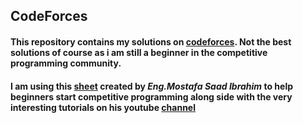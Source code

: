 ## CodeForces
#### This repository contains my solutions on [codeforces](http://codeforces.com). Not the best solutions of course as i am still a beginner in the competitive programming community.
#### I am using this [sheet](https://docs.google.com/spreadsheets/d/1iJZWP2nS_OB3kCTjq8L6TrJJ4o-5lhxDOyTaocSYc-k/edit#gid=1833943059) created by *Eng.Mostafa Saad Ibrahim* to help beginners start competitive programming along side with the very interesting tutorials on his youtube [channel](https://www.youtube.com/user/nobody123497)